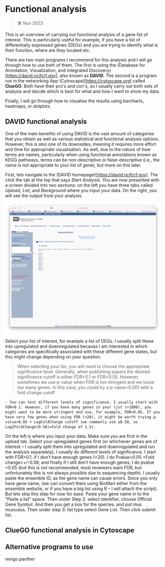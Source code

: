 # Functional analysis

>  🛠️ Nov 2023

This is an overview of carrying out functional analysis of a gene list of interest. This is particularly useful for example, if you have a list of differentially expressed genes (DEGs) and you are trying to identify what is their function, where are they located etc. 

There are two main programs I recommend for this analysis and I will go through how to use both of them. The first is using the (Database for Annotation, Visualization, and Integrated Discovery)[https://david.ncifcrf.gov], also known as **DAVID**. The second is a program run in the networking App (Cytoscape)[https://cytoscape.org] called **ClueGO**. Both have their pro's and con's, so I usually carry out both sets of analysis and decide which is best for what and how I want to show my data. 

Finally, I will go through how to visualise the results using barcharts, heatmaps, or dotplots. 

## DAVID functional analysis

One of the main benefits of using DAVID is the vast amount of categories that you obtain as well as various statistical and functional analysis options. However, this is also one of its downsides, meaning it requires more effort and time for appropriate visualisation. As well, due to the nature of how terms are names, particularly when using functional annotations known as KEGG pathways, terms can be non-descriptive or false-descriptive (i.e., the name is not appropriate to your list of gene), but more on this later.

First, lets navigate to the (DAVID homepage)[https://david.ncifcrf.gov]. The click the tab at the top that says *Start Analysis*. You are now presented with a screen divided into two sections: on the left you have three tabs called *Upload*, *List*, and *Background* where you input your data. On the right, you will see the output from your analysis. 

![David_start](./Images/David_a.png)

Select your list of interest, for example a list of DEGs. I usually split these into upregulated and downregulated because I am interested in which categories are specifically associated with these different gene states, but this might change depending on your question.

> When selecting your list, you will need to choose the appropriate significance level. Generally, when publishing papers the desired significance cutoff is either FDR<0.1 or FDR<0.05. However, sometimes we use p-value when FDR is too stringent and we loose too many genes. In this case, you could try a p-value<0.001 with a fold change cutoff

    - You can test different levels of significance. I usually start with FDR<0.1. However, if you have many genes in your list (>1000), you might want to be more stringent and use, for example, FDR<0.05. If you have very few genes when using FDR (<20), it might be worth trying p-value<0.05 + LogFoldChange cutoff (we commonly use ±0.58, as Log2FoldChange(0.58)=Fold change of 1.5). 


On the left is where you input your data. Make sure you are first in the upload tab. 
Select your upregulated genes first (or whichever genes are of interest – I usually split them into upregulated and downregulated and run the analysis separately). I usually do different levels of significance. I start with FDR<0.1. if I don’t have enough genes (<20).  I do Pvalue<0.05 +Fold change>+/-0.58; and finally if I still don’t have enough genes, I do pvalue <0.05 (but this is not recommended, most reviewers want FDR, but unfortunately this is not always possible due to sequencing depth). 
I usually paste the ensemble ID, as the gene name can cause errors. Since you only have gene name, (we can convert them using BioMart either from the ensemble website, or if you have a big list using R – I will attach the script). But lets skip this step for now for ease. 
Paste your gene name in to the “Paste a list” space. 
Then under Step 2: select identifier, choose Official Gene Symbol. And then you get a box for the species, and put mus musculus. Then under step 3: list type select Gene List. 
Then click submit list. 

## ClueGO functional analysis in Cytoscape

## Alternative programs to use

revigo
panther
